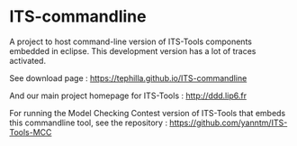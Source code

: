 # ITS-commandline
A project to host command-line version of ITS-Tools components embedded in eclipse.
This development version has a lot of traces activated.

See download page : https://tephilla.github.io/ITS-commandline

And our main project homepage for ITS-Tools : http://ddd.lip6.fr

For running the Model Checking Contest version of ITS-Tools that embeds this commandline tool, see the repository : https://github.com/yanntm/ITS-Tools-MCC
